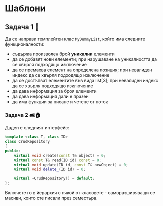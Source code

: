 # Шаблони

## Задача 1 :page_with_curl:
Да се направи темплейтен клас `MyDummyList`, който има следните функционалности:

* съдържа произволен брой **уникални** елементи
* да се добавят нови елементи; при нарушаване на уникалността да се хвърля подходящо изключение
* да се премахва елемент на определена позиция; при невалиден индекс да се хвърля подходящо изключение
* да се достъпват елементите във вида list[3]; при невалиден индекс да се хвърля подходящо изключение
* да дава информация за броя елементи
* да дава информация дали е празен
* да има функции за писане и четене от поток

### Задача 2 :couch_and_lamp::house:
Даден е следният интерфейс:
```c++
template <class T, class ID>
class CrudRepository
{
public:
    virtual void create(const T& object) = 0;
    virtual const T& read(ID id) const = 0;
    virtual void update(ID id, const T& newObject) = 0;
    virtual void delete_(ID id) = 0;

    virtual ~CrudRepository() = default;
};
```

Включете го в йерархия с някой от класовете - саморазширяващи се масиви, които сте писали през семестъра.
